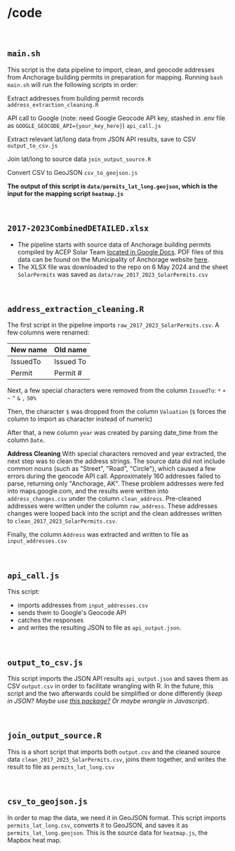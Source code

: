 # /code

<br>

## `main.sh`
This script is the data pipeline to import, clean, and geocode addresses from Anchorage building permits in preparation for mapping. Running `bash main.sh` will run the following scripts in order:

Extract addresses from building permit records
`address_extraction_cleaning.R`

API call to Google (note: need Google Geocode API key, stashed in .env file as `GOOGLE_GEOCODE_API={your_key_here}`)
`api_call.js`

Extract relevant lat/long data from JSON API results, save to CSV
`output_to_csv.js`

Join lat/long to source data
`join_output_source.R`

Convert CSV to GeoJSON
`csv_to_geojson.js`

**The output of this script is `data/permits_lat_long.geojson`, which is the input for the mapping script `heatmap.js`**

<br>

## `2017-2023CombinedDETAILED.xlsx`
* The pipeline starts with source data of Anchorage building permits compiled by ACEP Solar Team [located in Google Docs](https://docs.google.com/spreadsheets/d/192wR684Fh2tu78FlvWTkQMevPNG-0Hkn/edit#gid=1854885205). PDF files of this data can be found on the Municipality of Anchorage website [here](https://www.muni.org/Departments/OCPD/development-services/permits-inspections/pages/permit-activity-reports.aspx).  
* The XLSX file was downloaded to the repo on 6 May 2024 and the sheet `SolarPermits` was saved as `data/raw_2017_2023_SolarPermits.csv`

<br>

## `address_extraction_cleaning.R`
The first script in the pipeline imports `raw_2017_2023_SolarPermits.csv`. A few columns were renamed:

New name | Old name
|--------|----------
IssuedTo | Issued To
Permit   | Permit #

Next, a few special characters were removed from the column `IssuedTo`: `*` `+` `~` `^` `&` `,` `50%`

Then, the character `$` was dropped from the column `Valuation` (`$` forces the column to import as character instead of numeric)

After that, a new column `year` was created by parsing date_time from the column `Date`. 

**Address Cleaning**
With special characters removed and year extracted, the next step was to clean the address strings. The source data did not include common nouns (such as "Street", "Road", "Circle"), which caused a few errors during the geocode API call. Approximately 160 addresses failed to parse, returning only "Anchorage, AK". These problem addresses were fed into maps.google.com, and the results were written into `address_changes.csv` under the column `clean_address`. Pre-cleaned addresses were written under the column `raw_address`. These addresses changes were looped back into the script and the clean addresses written to `clean_2017_2023_SolarPermits.csv`.

Finally, the column `Address` was extracted and written to file as `input_addresses.csv`

<br>

## `api_call.js`
This script: 
* imports addresses from `input_addresses.csv` 
* sends them to Google's Geocode API  
* catches the responses  
* and writes the resulting JSON to file as `api_output.json`. 

<br>

## `output_to_csv.js`
This script imports the JSON API results `api_output.json` and saves them as CSV `output.csv` in order to facilitate wrangling with R. 
 In the future, this script and the two afterwards could be simplified or done differently (*keep in JSON? Maybe use [this package?](https://cran.r-project.org/web/packages/jsonlite/vignettes/json-aaquickstart.html) Or maybe wrangle in Javascript*). 

<br>

## `join_output_source.R`
This is a short script that imports both `output.csv` and the cleaned source data `clean_2017_2023_SolarPermits.csv`, joins them together, and writes the result to file as `permits_lat_long.csv`

<br>

## `csv_to_geojson.js`
In order to map the data, we need it in GeoJSON format. This script imports `permits_lat_long.csv`, converts it to GeoJSON, and saves it as `permits_lat_long.geojson`. This is the source data for `heatmap.js`, the Mapbox heat map.
